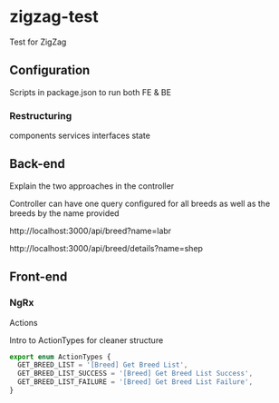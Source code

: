 # zigzag-test
 Test for ZigZag

## Configuration

Scripts in package.json to run both FE & BE

### Restructuring

components
services
interfaces
state

## Back-end

Explain the two approaches in the controller

Controller can have one query configured for all breeds as well as the breeds by the name provided

http://localhost:3000/api/breed?name=labr

http://localhost:3000/api/breed/details?name=shep

## Front-end

### NgRx

Actions

Intro to ActionTypes for cleaner structure

```typescript
export enum ActionTypes {
  GET_BREED_LIST = '[Breed] Get Breed List',
  GET_BREED_LIST_SUCCESS = '[Breed] Get Breed List Success',
  GET_BREED_LIST_FAILURE = '[Breed] Get Breed List Failure',
}
```
